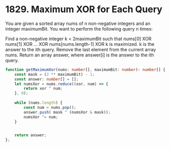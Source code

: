 # 1829. Maximum XOR for Each Query

You are given a sorted array nums of n non-negative integers and an integer maximumBit. You want to perform the following query n times:

Find a non-negative integer k < 2maximumBit such that nums[0] XOR nums[1] XOR ... XOR nums[nums.length-1] XOR k is maximized. k is the answer to the ith query.
Remove the last element from the current array nums.
Return an array answer, where answer[i] is the answer to the ith query.

```ts
function getMaximumXor(nums: number[], maximumBit: number): number[] {
    const mask = (2 ** maximumBit) - 1;
    const answer: number[] = [];
    let numsXor = nums.reduce((xor, num) => {
        return xor ^ num;
    }, 0);
    
    while (nums.length) {
        const num = nums.pop();
        answer.push( mask ^ (numsXor & mask));
        numsXor ^= num;
    }


    return answer;
};
```
